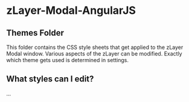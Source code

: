 # zLayer-Modal-AngularJS

## Themes Folder

This folder contains the CSS style sheets that get applied to the zLayer Modal window. Various aspects of the zLayer can be modified. Exactly which theme gets used is determined in settings.

## What styles can I edit?

...
